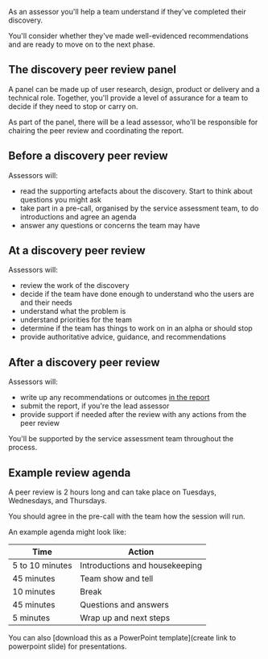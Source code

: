 As an assessor you'll help a team understand if they've completed their discovery.

You'll consider whether they've made well-evidenced recommendations and are ready to move on to the next phase.

## The discovery peer review panel

A panel can be made up of user research, design, product or delivery and a technical role. Together, you'll provide a level of assurance for a team to decide if they need to stop or carry on.

As part of the panel, there will be a lead assessor, who'll be responsible for chairing the peer review and coordinating the report.

## Before a discovery peer review

Assessors will:

- read the supporting artefacts about the discovery. Start to think about questions you might ask
- take part in a pre-call, organised by the service assessment team, to do introductions and agree an agenda
- answer any questions or concerns the team may have

## At a discovery peer review

Assessors will:

- review the work of the discovery
- decide if the team have done enough to understand who the users are and their needs
- understand what the problem is
- understand priorities for the team
- determine if the team has things to work on in an alpha or should stop
- provide authoritative advice, guidance, and recommendations

## After a discovery peer review

Assessors will:

- write up any recommendations or outcomes [in the report](/service-assurance/complete-discovery-peer-review-report)
- submit the report, if you're the lead assessor
- provide support if needed after the review with any actions from the peer review

You'll be supported by the service assessment team throughout the process.

## Example review agenda

A peer review is 2 hours long and can take place on Tuesdays, Wednesdays, and Thursdays.

You should agree in the pre-call with the team how the session will run. 

An example agenda might look like:

| Time             | Action                     |
|------------------|----------------------------|
| 5 to 10 minutes  | Introductions and housekeeping |
| 45 minutes       | Team show and tell         |
| 10 minutes       | Break                      |
| 45 minutes       | Questions and answers       |
| 5 minutes        | Wrap up and next steps      |

You can also [download this as a PowerPoint template](create link to powerpoint slide) for presentations.
